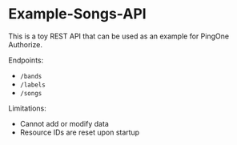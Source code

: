 # Example-Songs-API

This is a toy REST API that can be used as an example for PingOne Authorize.

Endpoints:

* `/bands`
* `/labels`
* `/songs`

Limitations:

* Cannot add or modify data
* Resource IDs are reset upon startup

